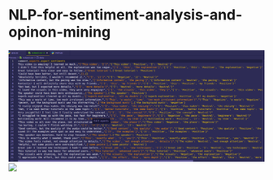 # NLP-for-sentiment-analysis-and-opinon-mining
<img src ="Screenshot from 2024-09-28 18-26-44.png">
<img src = "Screenshot from 2024-09-28 18-27-32.png'>

<img src = "Screenshot from 2024-09-28 18-28-13.png">
